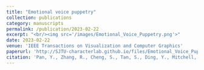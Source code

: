 ```yaml
---
title: "Emotional voice puppetry"
collection: publications
category: manuscripts
permalink: /publication/2023-02-22
excerpt: "<br/><img src='/images/Emotional_Voice_Puppetry.png'>"
date: 2023-02-22
venue: 'IEEE Transactions on Visualization and Computer Graphics'
paperurl: 'http://SJTU-characterlab.github.io/files/Emotional_Voice_Puppetry.pdf'
citation: 'Pan, Y., Zhang, R., Cheng, S., Tan, S., Ding, Y., Mitchell, K., & Yang, X. (2023). Emotional voice puppetry. IEEE Transactions on Visualization and Computer Graphics, 29(5), 2527-2535.'
---
```

